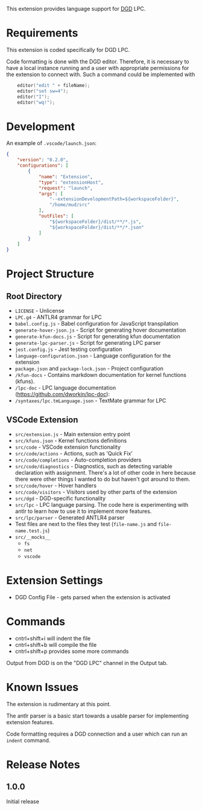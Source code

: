 This extension provides language support for [DGD](https://github.com/dworkin/dgd) LPC.

# Requirements

This extension is coded specifically for DGD LPC.

Code formatting is done with the DGD editor.
Therefore, it is necessary to have a local instance running and a user with appropriate permissions
for the extension to connect with.
Such a command could be implemented with
```c
    editor("edit " + fileName);
    editor("set sw=4");
    editor("I");
    editor("wq!");
```

# Development

An example of `.vscode/launch.json`:
```json
{
	"version": "0.2.0",
	"configurations": [
		{
			"name": "Extension",
			"type": "extensionHost",
			"request": "launch",
			"args": [
				"--extensionDevelopmentPath=${workspaceFolder}",
				"/home/mud/src"
			],
			"outFiles": [
				"${workspaceFolder}/dist/**/*.js",
				"${workspaceFolder}/dist/**/*.json"
			]
		}
	]
}
```

# Project Structure

## Root Directory

- `LICENSE` - Unlicense
- `LPC.g4` - ANTLR4 grammar for LPC
- `babel.config.js` - Babel configuration for JavaScript transpilation
- `generate-hover-json.js` - Script for generating hover documentation
- `generate-kfun-docs.js` - Script for generating kfun documentation
- `generate-lpc-parser.js` - Script for generating LPC parser
- `jest.config.js` - Jest testing configuration
- `language-configuration.json` - Language configuration for the extension
- `package.json` and `package-lock.json` - Project configuration
- `/kfun-docs` - Contains markdown documentation for kernel functions (kfuns).
- `/lpc-doc` - LPC language documentation (https://github.com/dworkin/lpc-doc):
- `/syntaxes/lpc.tmLanguage.json` - TextMate grammar for LPC

## VSCode Extension

- `src/extension.js` - Main extension entry point
- `src/kfuns.json` - Kernel functions definitions
- `src/code` - VSCode extension functionality
- `src/code/actions` - Actions, such as 'Quick Fix'
- `src/code/completions` - Auto-completion providers
- `src/code/diagnostics` - Diagnostics, such as detecting variable declaration with assignment. There's a lot of other code in here because there were other things I wanted to do but haven't got around to them.
- `src/code/hover` - Hover handlers
- `src/code/visitors` - Visitors used by other parts of the extension
- `src/dgd` - DGD-specific functionality
- `src/lpc` - LPC language parsing. The code here is experimenting with antlr to learn how to use it to implement more features.
- `src/lpc/parser` - Generated ANTLR4 parser
- Test files are next to the files they test (`file-name.js` and `file-name.test.js`)
- `src/__mocks__`
  - `fs`
  - `net`
  - `vscode`

# Extension Settings

* DGD Config File - gets parsed when the extension is activated

# Commands
- cntrl+shift+i will indent the file
- cntrl+shift+b will compile the file
- cntrl+shift+p provides some more commands

Output from DGD is on the "DGD LPC" channel in the Output tab.

# Known Issues

The extension is rudimentary at this point.

The antlr parser is a basic start towards a usable parser
for implementing extension features.

Code formatting requires a DGD connection and a user
which can run an `indent` command.

# Release Notes

## 1.0.0

Initial release
